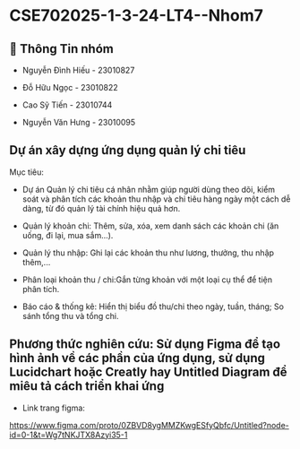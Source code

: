 # CSE702025-1-3-24-LT4--Nhom7
## 👤 Thông Tin nhóm
* Nguyễn Đình Hiếu - 23010827

* Đỗ Hữu Ngọc - 23010822

* Cao Sỹ Tiến - 23010744

* Nguyễn Văn Hưng - 23010095
## Dự án xây dựng ứng dụng quản lý chi tiêu
Mục tiêu:

* Dự án Quản lý chi tiêu cá nhân nhằm giúp người dùng theo dõi, kiểm soát và phân tích các khoản thu nhập và chi tiêu hàng ngày một cách dễ dàng, từ đó quản lý tài chính hiệu quả hơn.

* Quản lý khoản chi: Thêm, sửa, xóa, xem danh sách các khoản chi (ăn uống, đi lại, mua sắm...).

* Quản lý thu nhập: Ghi lại các khoản thu như lương, thưởng, thu nhập thêm,...

* Phân loại khoản thu / chi:Gắn từng khoản với một loại cụ thể để tiện phân tích.

* Báo cáo & thống kê: Hiển thị biểu đồ thu/chi theo ngày, tuần, tháng; So sánh tổng thu và tổng chi.

## Phương thức nghiên cứu: Sử dụng Figma để tạo hình ảnh về các phần của ứng dụng, sử dụng Lucidchart hoặc Creatly hay Untitled Diagram để miêu tả cách triển khai ứng 
* Link trang figma:

https://www.figma.com/proto/0ZBVD8ygMMZKwgESfyQbfc/Untitled?node-id=0-1&t=Wg7tNKJTX8Azyi35-1
